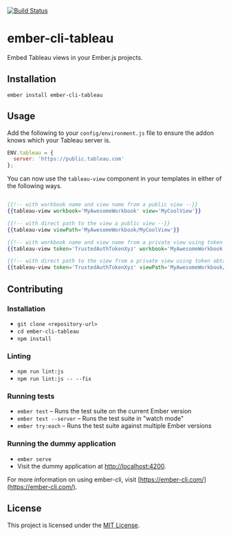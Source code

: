 [![Build Status](https://travis-ci.com/niranjan94/ember-cli-tableau.svg?branch=master)](https://travis-ci.com/niranjan94/ember-cli-tableau)

ember-cli-tableau
==============================================================================

Embed Tableau views in your Ember.js projects.

Installation
------------------------------------------------------------------------------

```
ember install ember-cli-tableau
```


Usage
------------------------------------------------------------------------------

Add the following to your `config/environment.js` file to ensure the addon knows which your Tableau server is.

```js
ENV.tableau = {
  server: 'https://public.tableau.com'
};
```

You can now use the `tableau-view` component in your templates in either of the following ways.

```handlebars

{{!-- with workbook name and view name from a public view --}}
{{tableau-view workbook='MyAwesomeWorkbook' view='MyCoolView'}}

{{!-- with direct path to the view a public view --}}
{{tableau-view viewPath='MyAwesomeWorkbook/MyCoolView'}}

{{!-- with workbook name and view name from a private view using token obtained via trusted machine authentication --}}
{{tableau-view token='TrustedAuthTokenXyz' workbook='MyAwesomeWorkbook' view='MyCoolView'}}

{{!-- with direct path to the view from a private view using token obtained via trusted machine authentication --}}
{{tableau-view token='TrustedAuthTokenXyz' viewPath='MyAwesomeWorkbook/MyCoolView'}}
```

Contributing
------------------------------------------------------------------------------

### Installation

* `git clone <repository-url>`
* `cd ember-cli-tableau`
* `npm install`

### Linting

* `npm run lint:js`
* `npm run lint:js -- --fix`

### Running tests

* `ember test` – Runs the test suite on the current Ember version
* `ember test --server` – Runs the test suite in "watch mode"
* `ember try:each` – Runs the test suite against multiple Ember versions

### Running the dummy application

* `ember serve`
* Visit the dummy application at [http://localhost:4200](http://localhost:4200).

For more information on using ember-cli, visit [https://ember-cli.com/](https://ember-cli.com/).

License
------------------------------------------------------------------------------

This project is licensed under the [MIT License](LICENSE.md).
